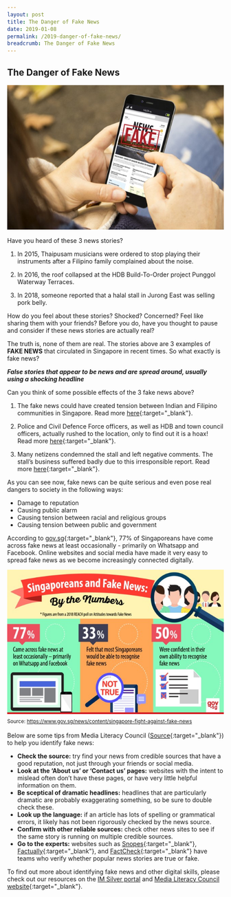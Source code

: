 ```yaml
---
layout: post
title: The Danger of Fake News
date: 2019-01-08
permalink: /2019-danger-of-fake-news/
breadcrumb: The Danger of Fake News
---
```


## The Danger of Fake News<br>

![image1](/images/articles/the-danger-of-fake-news/the-danger-of-fake-news-1.jpg)

Have you heard of these 3 news stories?

1. In 2015, Thaipusam musicians were ordered to stop playing their instruments after a Filipino family complained about the noise.
 
2. In 2016, the roof collapsed at the HDB Build-To-Order project Punggol Waterway Terraces.
 
3. In 2018, someone reported that a halal stall in Jurong East was selling pork belly.


How do you feel about these stories? Shocked? Concerned? Feel like sharing them with your friends? Before you do, have you thought to pause and consider if these news stories are actually real?

 
The truth is, none of them are real. The stories above are 3 examples of **FAKE NEWS** that circulated in Singapore in recent times. So what exactly is fake news?<br>


   ***False stories that appear to be news and are spread around, usually using a shocking headline***<br>


Can you think of some possible effects of the 3 fake news above?

1. The fake news could have created tension between Indian and Filipino communities in Singapore. Read more [here](https://www.straitstimes.com/singapore/government-to-review-laws-to-tackle-fake-news-some-instances-of-fake-news){:target="_blank"}.
 
2. Police and Civil Defence Force officers, as well as HDB and town council officers, actually rushed to the location, only to find out it is a hoax! Read more [here](https://www.channelnewsasia.com/news/singapore/report-of-punggol-waterway-terraces-roof-collapse-a-hoax-hdb-7714182){:target="_blank"}.
 
3. Many netizens condemned the stall and left negative comments. The stall’s business suffered badly due to this irresponsible report. Read more [here](https://www.tnp.sg/news/singapore/business-slow-westgate-stall-after-confusion-over-halal-status){:target="_blank"}.

As you can see now, fake news can be quite serious and even pose real dangers to society in the following ways:

- Damage to reputation
- Causing public alarm
- Causing tension between racial and religious groups
- Causing tension between public and government

According to [gov.sg](https://www.gov.sg/news/content/singapore-fight-against-fake-news){:target="_blank"}, 77% of Singaporeans have come across fake news at least occasionally - primarily on Whatsapp and Facebook. Online websites and social media have made it very easy to spread fake news as we become increasingly connected digitally.

![image2](/images/articles/the-danger-of-fake-news/the-danger-of-fake-news-2.jpg)<br>
<sub>Source: https://www.gov.sg/news/content/singapore-fight-against-fake-news<sub/>

Below are some tips from Media Literacy Council ([Source](https://www.betterinternet.sg/Resources/Resources-Listing/Seniors---fake-news){:target="_blank"}) to help you identify fake news:

- **Check the source:** try find your news from credible sources that have a good reputation, not just through your friends or social media.
- **Look at the ‘About us’ or ‘Contact us’ pages:** websites with the intent to mislead often don’t have these pages, or have very little helpful information on them.
- **Be sceptical of dramatic headlines:** headlines that are particularly dramatic are probably exaggerating something, so be sure to double check these.
- **Look up the language:** if an article has lots of spelling or grammatical errors, it likely has not been rigorously checked by the news source.
- **Confirm with other reliable sources:** check other news sites to see if the same story is running on multiple credible sources.
- **Go to the experts:** websites such as [Snopes](https://www.snopes.com/){:target="_blank"}, [Factually](https://www.gov.sg/factually){:target="_blank"}, and [FactCheck](https://www.factcheck.org/){:target="_blank"} have teams who verify whether popular news stories are true or fake.


To find out more about identifying fake news and other digital skills, please check out our resources on the [IM Silver portal](/learn-digital-skills/overview) and [Media Literacy Council website](https://www.betterinternet.sg/Resources/Resources-Listing/Seniors---fake-news){:target="_blank"}.
